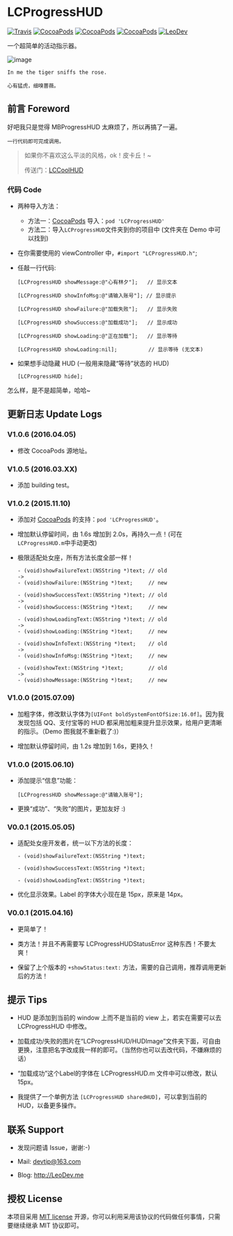 # LCProgressHUD

[![Travis](https://img.shields.io/travis/iTofu/LCProgressHUD.svg?style=flat)](https://travis-ci.org/iTofu/LCProgressHUD)
[![CocoaPods](https://img.shields.io/cocoapods/v/LCProgressHUD.svg)](http://cocoadocs.org/docsets/LCProgressHUD)
[![CocoaPods](https://img.shields.io/cocoapods/l/LCProgressHUD.svg)](https://raw.githubusercontent.com/iTofu/LCProgressHUD/master/LICENSE)
[![CocoaPods](https://img.shields.io/cocoapods/p/LCProgressHUD.svg)](http://cocoadocs.org/docsets/LCProgressHUD)
[![LeoDev](https://img.shields.io/badge/blog-LeoDev.me-brightgreen.svg)](http://leodev.me)

一个超简单的活动指示器。

![image](https://raw.githubusercontent.com/iTofu/LCProgressHUD/master/HUDemo.gif)

````
In me the tiger sniffs the rose.

心有猛虎，细嗅蔷薇。
````

## 前言 Foreword

好吧我只是觉得 MBProgressHUD 太麻烦了，所以再搞了一遍。

```
一行代码即可完成调用。
```

> 如果你不喜欢这么平淡的风格，ok！皮卡丘！~
>
> 传送门：[LCCoolHUD](https://github.com/iTofu/LCCoolHUD)



### 代码 Code

* 两种导入方法：
  - 方法一：[CocoaPods](https://cocoapods.org/) 导入：`pod 'LCProgressHUD'`
  - 方法二：导入`LCProgressHUD`文件夹到你的项目中 (文件夹在 Demo 中可以找到)

* 在你需要使用的 viewController 中，`#import "LCProgressHUD.h"`;

* 任敲一行代码:

  ```objc
  [LCProgressHUD showMessage:@"心有林夕"];   // 显示文本

  [LCProgressHUD showInfoMsg:@"请输入账号"]; // 显示提示

  [LCProgressHUD showFailure:@"加载失败"];   // 显示失败

  [LCProgressHUD showSuccess:@"加载成功"];   // 显示成功

  [LCProgressHUD showLoading:@"正在加载"];   // 显示等待

  [LCProgressHUD showLoading:nil];          // 显示等待 (无文本)
  ```

* 如果想手动隐藏 HUD (一般用来隐藏“等待”状态的 HUD)

  ```objc
  [LCProgressHUD hide];
  ```

怎么样，是不是超简单，哈哈~



## 更新日志 Update Logs


### V1.0.6 (2016.04.05)

* 修改 CocoaPods 源地址。


### V1.0.5 (2016.03.XX)

* 添加 building test。


### V1.0.2 (2015.11.10)

* 添加对 [CocoaPods](https://cocoapods.org/) 的支持：`pod 'LCProgressHUD'`。

* 增加默认停留时间，由 1.6s 增加到 2.0s，再持久一点！(可在`LCProgressHUD.m`中手动更改)

* 极限适配处女座，所有方法长度全部一样！

  ```objc
  - (void)showFailureText:(NSString *)text; // old
  ->
  - (void)showFailure:(NSString *)text;     // new

  - (void)showSuccessText:(NSString *)text; // old
  ->
  - (void)showSuccess:(NSString *)text;     // new

  - (void)showLoadingText:(NSString *)text; // old
  ->
  - (void)showLoading:(NSString *)text;     // new

  - (void)showInfoText:(NSString *)text;    // old
  ->
  - (void)showInfoMsg:(NSString *)text;     // new

  - (void)showText:(NSString *)text;        // old
  ->
  - (void)showMessage:(NSString *)text;     // new
  ```


### V1.0.0 (2015.07.09)

* 加粗字体，修改默认字体为`[UIFont boldSystemFontOfSize:16.0f]`。因为我发现包括 QQ、支付宝等的 HUD 都采用加粗来提升显示效果，给用户更清晰的指示。（Demo 图我就不重新截了:)）

* 增加默认停留时间，由 1.2s 增加到 1.6s，更持久！


### V1.0.0 (2015.06.10)

* 添加提示“信息”功能：

  ````objc
  [LCProgressHUD showMessage:@"请输入账号"];
  ````

* 更换“成功”、“失败”的图片，更加友好 :)


### V0.0.1 (2015.05.05)

* 适配处女座开发者，统一以下方法的长度：

  ```objc
  - (void)showFailureText:(NSString *)text;

  - (void)showSuccessText:(NSString *)text;

  - (void)showLoadingText:(NSString *)text;
  ```

* 优化显示效果。Label 的字体大小现在是 15px，原来是 14px。


### V0.0.1 (2015.04.16)

* 更简单了！

* 类方法！并且不再需要写 LCProgressHUDStatusError 这种东西！不要太爽！

* 保留了上个版本的 `+showStatus:text:` 方法，需要的自己调用，推荐调用更新后的方法！



## 提示 Tips

* HUD 是添加到当前的 window 上而不是当前的 view 上，若实在需要可以去 LCProgressHUD 中修改。

* 加载成功/失败的图片在“LCProgressHUD/HUDImage”文件夹下面，可自由更换，注意把名字改成我一样的即可。（当然你也可以去改代码，不嫌麻烦的话）

* “加载成功”这个Label的字体在 LCProgressHUD.m 文件中可以修改，默认 15px。

* 我提供了一个单例方法 `[LCProgressHUD sharedHUD]`，可以拿到当前的 HUD，以备更多操作。



## 联系 Support

* 发现问题请 Issue，谢谢:-)

* Mail: devtip@163.com

* Blog: http://LeoDev.me


## 授权 License

本项目采用 [MIT license](http://opensource.org/licenses/MIT) 开源，你可以利用采用该协议的代码做任何事情，只需要继续继承 MIT 协议即可。
